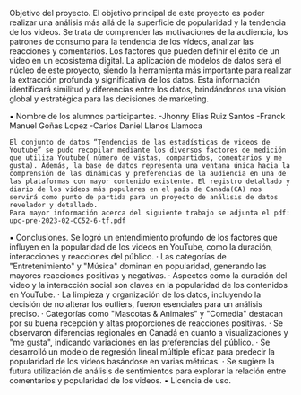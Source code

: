 Objetivo del proyecto.
    El objetivo principal de este proyecto es poder realizar una análisis más allá de la superficie de popularidad y la tendencia de los videos. Se trata de comprender las motivaciones de la audiencia, los patrones de consumo para la tendencia de los vídeos, analizar las reacciones y comentarios. Los factores que pueden definir el éxito de un video en un ecosistema digital. La aplicación de modelos de datos será el núcleo de este proyecto, siendo la herramienta más importante para realizar la extracción profunda y significativa de los datos. Esta información identificará similitud y diferencias entre los datos, brindándonos una visión global y estratégica para las decisiones de marketing.

▪ Nombre de los alumnos participantes.
    -Jhonny Elias Ruiz Santos
    -Franck Manuel Goñas Lopez
    -Carlos Daniel Llanos Llamoca  

    El conjunto de datos “Tendencias de las estadísticas de videos de Youtube” se pudo recopilar mediante los diversos factores de medición que utiliza Youtube( número de vistas, compartidos, comentarios y me gusta). Además, la base de datos representa una ventana única hacia la comprensión de las dinámicas y preferencias de la audiencia en una de las plataformas con mayor contenido existente. El registro detallado y diario de los videos más populares en el país de Canada(CA) nos servirá como punto de partida para un proyecto de análisis de datos revelador y detallado.
    Para mayor información acerca del siguiente trabajo se adjunta el pdf: upc-pre-2023-02-CC52-6-tf.pdf
▪ Conclusiones.
    Se logró un entendimiento profundo de los factores que influyen en la popularidad de los videos en YouTube, como la duración, interacciones y reacciones del público.
    ·        Las categorías de "Entretenimiento" y "Música" dominan en popularidad, generando las mayores reacciones positivas y negativas.
    ·        Aspectos como la duración del video y la interacción social son claves en la popularidad de los contenidos en YouTube.
    ·        La limpieza y organización de los datos, incluyendo la decisión de no alterar los outliers, fueron esenciales para un análisis preciso.
    ·        Categorías como "Mascotas & Animales" y "Comedia" destacan por su buena recepción y altas proporciones de reacciones positivas.
    ·        Se observaron diferencias regionales en Canadá en cuanto a visualizaciones y "me gusta", indicando variaciones en las preferencias del público.
    ·        Se desarrolló un modelo de regresión lineal múltiple eficaz para predecir la popularidad de los videos basándose en varias métricas.
    ·        Se sugiere la futura utilización de análisis de sentimientos para explorar la relación entre comentarios y popularidad de los videos.
▪ Licencia de uso.